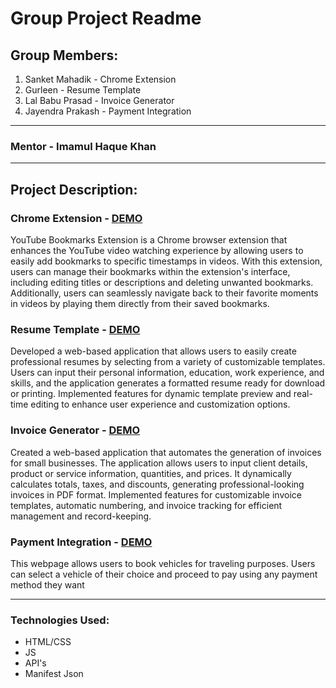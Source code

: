 # Group Project Readme

## Group Members:
1. Sanket Mahadik - Chrome Extension
2. Gurleen - Resume Template
3. Lal Babu Prasad - Invoice Generator
4. Jayendra Prakash - Payment Integration

<hr>

###  Mentor - Imamul Haque Khan
<hr>

## Project Description:

### Chrome Extension - [DEMO](https://drive.google.com/file/d/1k7qzolMOqe5rLqfT2YhNoT-0olG4LWmM/view)
  YouTube Bookmarks Extension is a Chrome browser extension that enhances the 
  YouTube video watching experience by allowing users to easily add bookmarks to 
  specific timestamps in videos. With this extension, users can manage their bookmarks
  within the extension's interface, including editing titles or descriptions and deleting 
  unwanted bookmarks. Additionally, users can seamlessly navigate back to their favorite moments 
  in videos by playing them directly from their saved bookmarks.

### Resume Template - [DEMO](https://sanketmahadik191.github.io/FS14-Team6/resume_template/templateSelection.html)
Developed a web-based application that allows users to easily create professional resumes by selecting from a variety of customizable templates. Users can input their personal information, education, work experience, and skills, and the application generates a formatted resume ready for download or printing. Implemented features for dynamic template preview and real-time editing to enhance user experience and customization options.

### Invoice Generator - [DEMO](https://greatlalbabu.github.io/Invoice-genrator/)
Created a web-based application that automates the generation of invoices for small businesses. The application allows users to input client details, product or service information, quantities, and prices. It dynamically calculates totals, taxes, and discounts, generating professional-looking invoices in PDF format. Implemented features for customizable invoice templates, automatic numbering, and invoice tracking for efficient management and record-keeping.

### Payment Integration -  [DEMO](https://jayendra96.github.io/Payment-Integration/)
This webpage allows users to book vehicles for traveling purposes. Users can select a vehicle of their choice and proceed to pay using any payment method they want

<hr>

### Technologies Used:
- HTML/CSS
- JS
- API's
- Manifest Json




